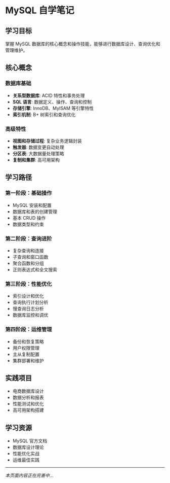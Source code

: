 # MySQL 自学笔记

## 学习目标

掌握 MySQL 数据库的核心概念和操作技能，能够进行数据库设计、查询优化和管理维护。

## 核心概念

### 数据库基础
- **关系型数据库**: ACID 特性和事务处理
- **SQL 语言**: 数据定义、操作、查询和控制
- **存储引擎**: InnoDB、MyISAM 等引擎特性
- **索引机制**: B+ 树索引和查询优化

### 高级特性
- **视图和存储过程**: 复杂业务逻辑封装
- **触发器**: 数据变更自动处理
- **分区表**: 大数据量处理策略
- **复制和集群**: 高可用架构

## 学习路径

### 第一阶段：基础操作
- MySQL 安装和配置
- 数据库和表的创建管理
- 基本 CRUD 操作
- 数据类型和约束

### 第二阶段：查询进阶
- 复杂查询和连接
- 子查询和窗口函数
- 聚合函数和分组
- 正则表达式和全文搜索

### 第三阶段：性能优化
- 索引设计和优化
- 查询执行计划分析
- 慢查询日志分析
- 数据库监控和调优

### 第四阶段：运维管理
- 备份和恢复策略
- 用户权限管理
- 主从复制配置
- 集群部署和维护

## 实践项目

- 电商数据库设计
- 数据分析和报表
- 性能测试和优化
- 高可用架构搭建

## 学习资源

- MySQL 官方文档
- 数据库设计理论
- 性能优化实战
- 运维最佳实践

---

*本页面内容正在完善中...*